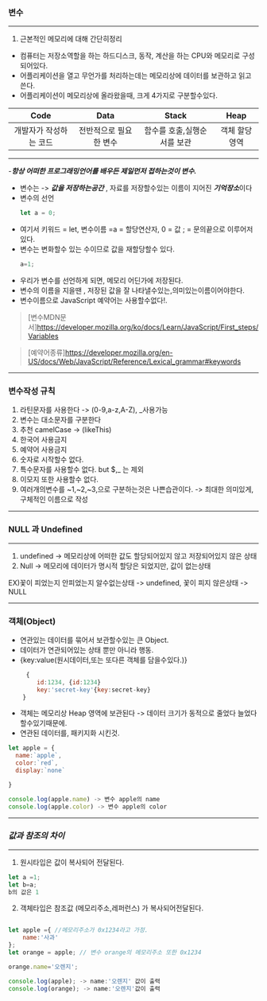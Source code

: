 ### 변수
---
1. 근본적인 메모리에 대해 간단히정리
 - 컴퓨터는  저장소역할을 하는 하드디스크, 동작, 계산을 하는 CPU와 메모리로 구성되어있다.
 - 어플리케이션을 열고 무언가를 처리하는데는 메모리상에 데이터를 보관하고 읽고 쓴다.
 - 어플리케이션이 메모리상에 올라왔을때, 크게 4가지로 구분할수있다.

|Code|Data|Stack|Heap|
|:---:|:---:|:---:|:---:|
|개발자가 작성하는 코드|전반적으로 필요한 변수|함수를 호출,실행순서를 보관|객체 할당영역|
---

-***항상 어떠한 프로그래밍언어를 배우든 제일먼저 접하는것이 변수.***

- 변수는 -> ***값을 저장하는공간*** , 자료를 저장할수있는 이름이 지어진 ***기억장소***이다
- 변수의 선언 
    ```javascript
    let a = 0;
     ```
- 여기서 키워드 = let, 변수이름 =a = 할당연산자,  0 = 값 ; = 문의끝으로 이루어저있다.
- 변수는 변화할수 있는 수이므로 값을 재할당할수 있다.
    ```javascript
    a=1;
     ```
- 우리가 변수를 선언하게 되면, 메모리 어딘가에 저장된다.
- 변수의 이름을 지을땐 , 저장된 값을 잘 나타낼수있는,의미있는이름이어야한다.
- 변수이름으로 JavaScript 예약어는 사용할수없다!.
>[변수MDN문서]https://developer.mozilla.org/ko/docs/Learn/JavaScript/First_steps/Variables

>[예약어종류]https://developer.mozilla.org/en-US/docs/Web/JavaScript/Reference/Lexical_grammar#keywords
---
### 변수작성 규칙
1. 라틴문자를 사용한다 -> (0-9,a-z,A-Z), _사용가능
2. 변수는 대소문자를 구분한다
3. 추천 camelCase -> (likeThis)
4. 한국어 사용금지
5. 예약어 사용금지
6. 숫자로 시작할수 없다.
7. 특수문자를 사용할수 없다. but $,_ 는 제외
8. 이모지 또한 사용할수 없다.
9. 여러개의변수를 ~1,~2,~3,으로 구분하는것은 나쁜습관이다. -> 최대한 의미있게, 구체적인 이름으로 작성
---
### NULL 과 Undefined
---
1. undefined -> 메모리상에 어떠한 값도 할당되어있지 않고 저장되어있지 않은 상태
2. Null -> 메모리에 데이터가 명시적 할당은 되었지만, 값이 없는상태

EX)꽃이 피었는지 안피었는지 알수없는상태 -> undefined, 꽃이 피지 않은상태 -> NULL

---
### 객체(Object)

- 연관있는 데이터를 묶어서 보관할수있는 큰 Object.
-  데이터가 연관되어있는 상태 뿐만 아니라 행동.
-  {key:value(원시데이터,또는 또다른 객체를 담을수있다.)}
  
``` javascript
     {
        id:1234, {id:1234}
        key:'secret-key'{key:secret-key}
    }

 ```
 - 객체는 메모리상 Heap 영역에 보관된다 -> 데이터 크기가 동적으로 줄었다 늘었다 할수있기때문에.
 - 연관된 데이터를, 패키지화 시킨것.
  ```javascript
  let apple = {
    name:`apple`,
    color:`red`,
    display:`none`

  }

  console.log(apple.name) -> 변수 apple의 name
  console.log(apple.color) -> 변수 apple의 color 
  ```
  ---

  ### ***값과 참조의 차이***
---

1. 원시타입은 값이 복사되어 전달된다.
```javascript
let a =1;
let b=a;
b의 값은 1
```
2. 객체타입은 참조값 (메모리주소,레퍼런스) 가 복사되어전달된다.
```javascript

let apple ={ //메모리주소가 0x1234라고 가정.
    name:'사과'
};
let orange = apple; // 변수 orange의 메모리주소 또한 0x1234

orange.name='오렌지';

console.log(apple); -> name:'오렌지' 값이 출력
console.log(orange); -> name:'오렌지'값이 출력 